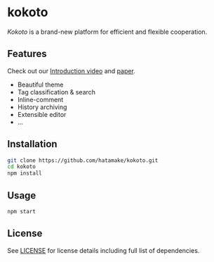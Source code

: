 # kokoto

*Kokoto* is a brand-new platform for efficient and flexible cooperation.

## Features

Check out our [Introduction video]() and [paper]().

- Beautiful theme 
- Tag classification & search
- Inline-comment
- History archiving
- Extensible editor
- ...

## Installation

```bash
git clone https://github.com/hatamake/kokoto.git
cd kokoto
npm install
```

## Usage

```bash
npm start
```

## License

See [LICENSE](/LICENSE) for license details including full list of dependencies.